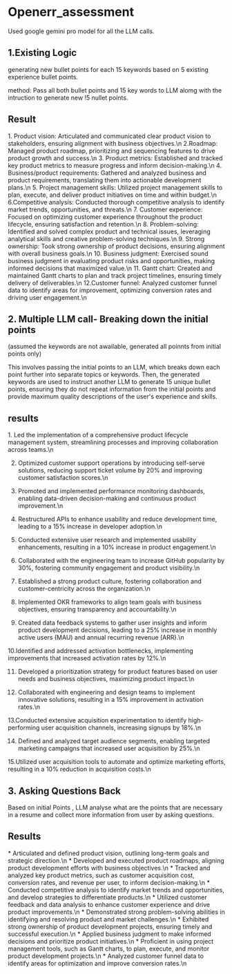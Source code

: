 # Openerr_assessment

Used google gemini pro model for all the LLM calls.

<h2>1.Existing Logic</h2>
generating new bullet points for each 15 keywords based on 5 existing experience bullet points.

method:
Pass all both bullet points and 15 key words to LLM alomg with the intruction to generate new !5 nullet points.

<h2>Result</H2>
1. Product vision: Articulated and communicated clear product vision to stakeholders, ensuring alignment with business objectives.\n
2.Roadmap: Managed product roadmap, prioritizing and sequencing features to drive product growth and success.\n
3. Product metrics: Established and tracked key product metrics to measure progress and inform decision-making.\n
4. Business/product requirements: Gathered and analyzed business and product requirements, translating them into actionable development plans.\n
5. Project management skills: Utilized project management skills to plan, execute, and deliver product initiatives on time and within budget.\n
6.Competitive analysis: Conducted thorough competitive analysis to identify market trends, opportunities, and threats.\n
7. Customer experience: Focused on optimizing customer experience throughout the product lifecycle, ensuring satisfaction and retention.\n
8. Problem-solving: Identified and solved complex product and technical issues, leveraging analytical skills and creative problem-solving techniques.\n
9. Strong ownership: Took strong ownership of product decisions, ensuring alignment with overall business goals.\n
10. Business judgment: Exercised sound business judgment in evaluating product risks and opportunities, making informed decisions that maximized value.\n
11. Gantt chart: Created and maintained Gantt charts to plan and track project timelines, ensuring timely delivery of deliverables.\n
12.Customer funnel: Analyzed customer funnel data to identify areas for improvement, optimizing conversion rates and driving user engagement.\n


<h2>2. Multiple LLM call- Breaking down the initial points</h2>
(assumed the keywords are not awailable, generated all poinnts from initial points only)

This involves passing the initial points to an LLM, which breaks down each point further into separate topics or keywords. Then, the generated keywords are used to instruct another LLM to generate 15 unique bullet points, ensuring they do not repeat information from the initial points and provide maximum quality descriptions of the user's experience and skills.

<h2> results</h2>
1. Led the implementation of a comprehensive product lifecycle management system, streamlining processes and improving collaboration across teams.\n

2. Optimized customer support operations by introducing self-serve solutions, reducing support ticket volume by 20% and improving customer satisfaction scores.\n

3. Promoted and implemented performance monitoring dashboards, enabling data-driven decision-making and continuous product improvement.\n

4. Restructured APIs to enhance usability and reduce development time, leading to a 15% increase in developer adoption.\n

5. Conducted extensive user research and implemented usability enhancements, resulting in a 10% increase in product engagement.\n

6. Collaborated with the engineering team to increase GitHub popularity by 30%, fostering community engagement and product visibility.\n

7. Established a strong product culture, fostering collaboration and customer-centricity across the organization.\n

8. Implemented OKR frameworks to align team goals with business objectives, ensuring transparency and accountability.\n

9. Created data feedback systems to gather user insights and inform product development decisions, leading to a 25% increase in monthly active users (MAU) and annual recurring revenue (ARR).\n

10.Identified and addressed activation bottlenecks, implementing improvements that increased activation rates by 12%.\n

11. Developed a prioritization strategy for product features based on user needs and business objectives, maximizing product impact.\n

12. Collaborated with engineering and design teams to implement innovative solutions, resulting in a 15% improvement in activation rates.\n

13.Conducted extensive acquisition experimentation to identify high-performing user acquisition channels, increasing signups by 18%.\n

14. Defined and analyzed target audience segments, enabling targeted marketing campaigns that increased user acquisition by 25%.\n

15.Utilized user acquisition tools to automate and optimize marketing efforts, resulting in a 10% reduction in acquisition costs.\n


<h2>3. Asking Questions Back</h2>
Based on initial Points , LLM analyse what are the points that are necessary in a resume and collect more information from user by asking questions.

<h2> Results </h2>
* Articulated and defined product vision, outlining long-term goals and strategic direction.\n
* Developed and executed product roadmaps, aligning product development efforts with business objectives.\n
* Tracked and analyzed key product metrics, such as customer acquisition cost, conversion rates, and revenue per user, to inform decision-making.\n
* Conducted competitive analysis to identify market trends and opportunities, and develop strategies to differentiate products.\n
* Utilized customer feedback and data analysis to enhance customer experience and drive product improvements.\n
* Demonstrated strong problem-solving abilities in identifying and resolving product and market challenges.\n
* Exhibited strong ownership of product development projects, ensuring timely and successful execution.\n
* Applied business judgment to make informed decisions and prioritize product initiatives.\n
* Proficient in using project management tools, such as Gantt charts, to plan, execute, and monitor product development projects.\n
* Analyzed customer funnel data to identify areas for optimization and improve conversion rates.\n
